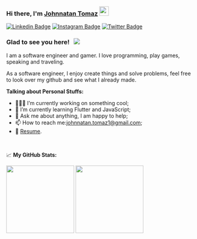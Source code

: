 ### Hi there, I'm <a href="https://gkassym.netlify.app" target="_blank">Johnnatan Tomaz</a> <img src="https://media.giphy.com/media/hvRJCLFzcasrR4ia7z/giphy.gif" width="25px">
[![Linkedin Badge](https://img.shields.io/badge/-LinkedIn-0e76a8?style=flat-square&logo=Linkedin&logoColor=white)](www.linkedin.com/in/JohnnatanTomaz)
[![Instagram Badge](https://img.shields.io/badge/-Instagram-e4405f?style=flat-square&logo=Instagram&logoColor=white)](https://www.instagram.com/johnnatantomaz/)
[![Twitter Badge](https://img.shields.io/badge/-Twitter-00acee?style=flat-square&logo=Twitter&logoColor=white)](https://twitter.com/Johnnatantomaz1)


### Glad to see you here! &nbsp; ![](https://visitor-badge.glitch.me/badge?page_id=JohnnatanTomaz)

I am a software engineer and gamer. I love programming, play games, speaking and traveling.

As a software engineer, I enjoy create things and solve problems, feel free to look over my github and see what I already made.
  

**Talking about Personal Stuffs:**

- 👨🏻‍💻 I’m currently working on something cool;
- 🚀 I’m currently learning Flutter and JavaScript;
- 💬 Ask me about anything, I am happy to help;
- 📫 How to reach me:johnnatan.tomaz1@gmail.com;
- 📝 [Resume](https://drive.google.com/file/d/19E5LcapnTqE2ed-epO0c5wXeMY8BX8gn/view?usp=sharing).

</br>



📈 **My GitHub Stats:**

<p>
  <img height="180em" src="https://github-readme-stats.vercel.app/api?username=JohnnatanTomaz&show_icons=true&hide_border=true&&count_private=true&include_all_commits=true" />
  <img height="180em" src="https://github-readme-stats.vercel.app/api/top-langs/?username=JohnnatanTomaz&exclude_repo=KNN-Image-Classification&show_icons=true&hide_border=true&layout=compact&langs_count=8"/>
</p>



